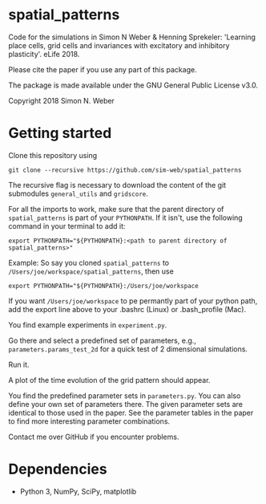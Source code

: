 # spatial_patterns

Code for the simulations in Simon N Weber & Henning Sprekeler: 'Learning place cells, grid cells and invariances with excitatory and inhibitory plasticity'. eLife 2018.

Please cite the paper if you use any part of this package.

The package is made available under the GNU General Public License v3.0.

Copyright 2018 Simon N. Weber

# Getting started

Clone this repository using

`git clone --recursive https://github.com/sim-web/spatial_patterns`

The recursive flag is necessary to download the content of the git
submodules `general_utils` and `gridscore`.

For all the imports to work, make sure that the parent directory of `spatial_patterns` is part of your `PYTHONPATH`.
If it isn't, use the following command in your terminal to add it:

`export PYTHONPATH="${PYTHONPATH}:<path to parent directory of spatial_patterns>"`

Example:
So say you cloned `spatial_patterns` to
`/Users/joe/workspace/spatial_patterns`,
then use

`export PYTHONPATH="${PYTHONPATH}:/Users/joe/workspace`

If you want `/Users/joe/workspace` to pe permantly part of your python path, add the export line above to your .bashrc (Linux) or .bash_profile (Mac).

You find example experiments in `experiment.py`.

Go there and select a predefined set of parameters, e.g., `parameters.params_test_2d` for a quick test of 2 dimensional simulations.

Run it.

A plot of the time evolution of the grid pattern should appear.

You find the predefined parameter sets in `parameters.py`.
You can also define your own set of parameters there.
The given parameter sets are identical to those used in the paper.
See the parameter tables in the paper to find more interesting parameter combinations.

Contact me over GitHub if you encounter problems.

# Dependencies

* Python 3, NumPy, SciPy, matplotlib


